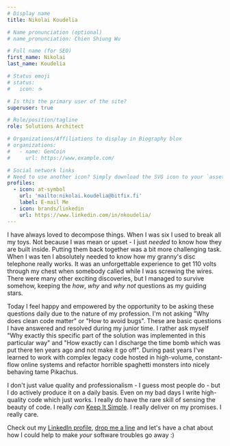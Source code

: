 ```yaml
---
# Display name
title: Nikolai Koudelia

# Name pronunciation (optional)
# name_pronunciation: Chien Shiung Wu

# Full name (for SEO)
first_name: Nikolai
last_name: Koudelia

# Status emoji
# status:
#   icon: ☕️

# Is this the primary user of the site?
superuser: true

# Role/position/tagline
role: Solutions Architect

# Organizations/Affiliations to display in Biography blox
# organizations:
#   - name: GenCoin
#     url: https://www.example.com/

# Social network links
# Need to use another icon? Simply download the SVG icon to your `assets/media/icons/` folder.
profiles:
  - icon: at-symbol
    url: 'mailto:nikolai.koudelia@bitfix.fi'
    label: E-mail Me
  - icon: brands/linkedin
    url: https://www.linkedin.com/in/nkoudelia/
---
```


I have always loved to decompose things. When I was six I used to break all my toys. Not because I was mean or upset - I just _needed_ to know how they are built inside. Putting them back together was a bit more challenging task. When I was ten I absolutely needed to know how my granny's disc telephone really works. It was an unforgettable experience to get 110 volts through my chest when somebody called while I was screwing the wires. There were many other exciting discoveries, but I managed to survive somehow, keeping the _how_, _why_ and _why not_ questions as my guiding stars.

Today I feel happy and empowered by the opportunity to be asking these questions daily due to the nature of my profession. I'm not asking "Why does clean code matter" or "How to avoid bugs". These are basic questions I have answered and resolved during my junior time. I rather ask myself "Why exactly this specific part of the solution was implemented in this particular way" and "How exactly can I discharge the time bomb which was put there ten years ago and not make it go off". During past years I've learned to work with complex legacy code hosted in high-volume, constant-flow online systems and refactor horrible spaghetti monsters into nicely behaving tame Pikachus.

I don't just value quality and professionalism - I guess most people do - but I do actively produce it on a daily basis. Even on my bad days I write high-quality code which just works. I really do have the rare skill of sensing the beauty of code. I really _can_ [Keep It Simple](https://en.wikipedia.org/wiki/KISS_principle). I really deliver on my promises. I really care.

Check out my [LinkedIn profile](https://www.linkedin.com/in/nkoudelia/), [drop me a line](mailto:nikolai.koudelia@bitfix.fi) and let's have a chat about how I could help to make _your_ software troubles go away :)
